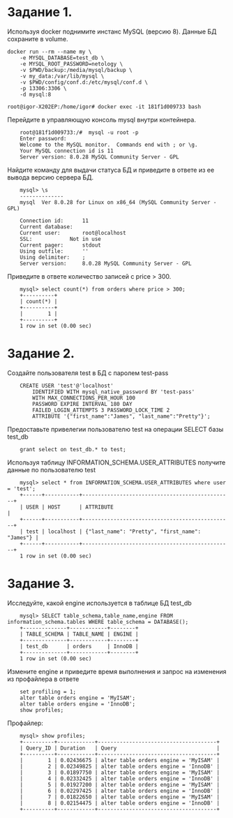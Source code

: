 Задание 1.
===

Используя docker поднимите инстанс MySQL (версию 8). Данные БД сохраните в volume.

    docker run --rm --name my \
        -e MYSQL_DATABASE=test_db \
        -e MYSQL_ROOT_PASSWORD=netology \
        -v $PWD/backup:/media/mysql/backup \
        -v my_data:/var/lib/mysql \
        -v $PWD/config/conf.d:/etc/mysql/conf.d \
        -p 13306:3306 \
        -d mysql:8
        
    root@igor-X202EP:/home/igor# docker exec -it 181f1d009733 bash

Перейдите в управляющую консоль mysql внутри контейнера.

        root@181f1d009733:/#  mysql -u root -p
        Enter password: 
        Welcome to the MySQL monitor.  Commands end with ; or \g.
        Your MySQL connection id is 11
        Server version: 8.0.28 MySQL Community Server - GPL

Найдите команду для выдачи статуса БД и приведите в ответе из ее вывода версию сервера БД.

        mysql> \s
        --------------
        mysql  Ver 8.0.28 for Linux on x86_64 (MySQL Community Server - GPL)

        Connection id:		11
        Current database:	
        Current user:		root@localhost
        SSL:			Not in use
        Current pager:		stdout
        Using outfile:		''
        Using delimiter:	;
        Server version:		8.0.28 MySQL Community Server - GPL

Приведите в ответе количество записей с price > 300.

        mysql> select count(*) from orders where price > 300;
        +----------+
        | count(*) |
        +----------+
        |        1 |
        +----------+
        1 row in set (0.00 sec)

Задание 2.
===

Создайте пользователя test в БД c паролем test-pass

        CREATE USER 'test'@'localhost' 
            IDENTIFIED WITH mysql_native_password BY 'test-pass'
            WITH MAX_CONNECTIONS_PER_HOUR 100
            PASSWORD EXPIRE INTERVAL 180 DAY
            FAILED_LOGIN_ATTEMPTS 3 PASSWORD_LOCK_TIME 2
            ATTRIBUTE '{"first_name":"James", "last_name":"Pretty"}';

Предоставьте привелегии пользователю test на операции SELECT базы test_db

        grant select on test_db.* to test;

Используя таблицу INFORMATION_SCHEMA.USER_ATTRIBUTES получите данные по пользователю test

        mysql> select * from INFORMATION_SCHEMA.USER_ATTRIBUTES where user = 'test';
        +------+-----------+------------------------------------------------+
        | USER | HOST      | ATTRIBUTE                                      |
        +------+-----------+------------------------------------------------+
        | test | localhost | {"last_name": "Pretty", "first_name": "James"} |
        +------+-----------+------------------------------------------------+
        1 row in set (0.00 sec)
        
Задание 3.
===

Исследуйте, какой engine используется в таблице БД test_db

        mysql> SELECT table_schema,table_name,engine FROM information_schema.tables WHERE table_schema = DATABASE();
        +--------------+------------+--------+
        | TABLE_SCHEMA | TABLE_NAME | ENGINE |
        +--------------+------------+--------+
        | test_db      | orders     | InnoDB |
        +--------------+------------+--------+
        1 row in set (0.00 sec)

Измените engine и приведите время выполнения и запрос на изменения из профайлера в ответе

        set profiling = 1;
        alter table orders engine = 'MyISAM';
        alter table orders engine = 'InnoDB';
        show profiles;

Профайлер:

        mysql> show profiles;
        +----------+------------+--------------------------------------+
        | Query_ID | Duration   | Query                                |
        +----------+------------+--------------------------------------+
        |        1 | 0.02436675 | alter table orders engine = 'MyISAM' |
        |        2 | 0.02349825 | alter table orders engine = 'InnoDB' |
        |        3 | 0.01897750 | alter table orders engine = 'MyISAM' |
        |        4 | 0.02332425 | alter table orders engine = 'InnoDB' |
        |        5 | 0.01927200 | alter table orders engine = 'MyISAM' |
        |        6 | 0.02297425 | alter table orders engine = 'InnoDB' |
        |        7 | 0.01822650 | alter table orders engine = 'MyISAM' |
        |        8 | 0.02154475 | alter table orders engine = 'InnoDB' |
        +----------+------------+--------------------------------------+
